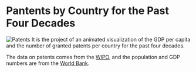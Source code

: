 # Pantents by Country for the Past Four Decades
![Patents](https://github.com/olavopoletti/Patents_by_Country/patents_by_country.gif)
It is the project of an animated visualization of the GDP per capita and the number of granted patents per country for the past four decades.

The data on patents comes from the [WIPO](https://www.wipo.int/portal/en/index.html), and the population and GDP numbers are from the [World Bank](https://data.worldbank.org/).


